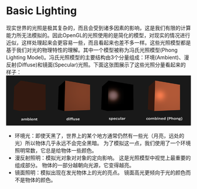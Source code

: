 # Basic Lighting
现实世界的光照是极其复杂的，而且会受到诸多因素的影响，这是我们有限的计算能力所无法模拟的。因此OpenGL的光照使用的是简化的模型，对现实的情况进行近似，这样处理起来会更容易一些，而且看起来也差不多一样。这些光照模型都是基于我们对光的物理特性的理解。其中一个模型被称为冯氏光照模型(Phong Lighting Model)。冯氏光照模型的主要结构由3个分量组成：环境(Ambient)、漫反射(Diffuse)和镜面(Specular)光照。下面这张图展示了这些光照分量看起来的样子：
![](./imgs/2.1.png)

* 环境光：即使天黑了，世界上的某个地方通常仍然有一些光（月亮，远处的光）所以物体几乎永远不会完全黑暗。 为了模拟这一点，我们使用了一个环境照明常数，它总是给物体一些颜色。
* 漫反射照明：模拟光对象对对象的定向影响。 这是光照模型中视觉上最重要的组成部分。 物体的一部分越朝向光源，它变得越亮。
* 镜面照明：模拟出现在发光物体上的光的亮点。 镜面高光更倾向于光的颜色而不是物体的颜色。